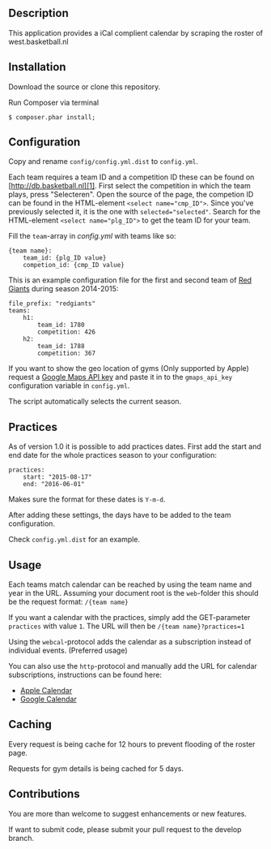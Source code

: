 Description
------------

This application provides a iCal complient calendar by scraping the roster of west.basketball.nl

Installation
------------

Download the source or clone this repository.

Run Composer via terminal

    $ composer.phar install;

Configuration
------------

Copy and rename `config/config.yml.dist` to `config.yml`.

Each team requires a team ID and a competition ID these can be found on [http://db.basketball.nl][1]. First select the competition in which the team plays, press "Selecteren". Open the source of the page, the competion ID can be found in the HTML-element `<select name="cmp_ID">`. Since you've previously selected it, it is the one with `selected="selected"`. Search for the HTML-element `<select name="plg_ID">` to get the team ID for your team.

Fill the `team`-array in *config.yml* with teams like so:

    {team name}:
        team_id: {plg_ID value}
        competion_id: {cmp_ID value}

This is an example configuration file for the first and second team of [Red Giants][2] during season 2014-2015:

    file_prefix: "redgiants"
    teams:
        h1:
            team_id: 1780
            competition: 426
        h2:
            team_id: 1788
            competition: 367

If you want to show the geo location of gyms (Only supported by Apple) request a [Google Maps API key][5] and paste it in to the `gmaps_api_key` configuration variable in `config.yml`.

The script automatically selects the current season.

Practices
------------

As of version 1.0 it is possible to add practices dates. First add the start and end date for the whole practices season to your configuration:

    practices:
        start: "2015-08-17"
        end: "2016-06-01"

Makes sure the format for these dates is `Y-m-d`.

After adding these settings, the days have to be added to the team configuration. 

Check `config.yml.dist` for an example.

Usage
------------

Each teams match calendar can be reached by using the team name and year in the URL. Assuming your document root is the `web`-folder this should be the request format: `/{team name}`

If you want a calendar with the practices, simply add the GET-parameter `practices` with value `1`. The URL will then be `/{team name}?practices=1`

Using the `webcal`-protocol adds the calendar as a subscription instead of individual events. (Preferred usage)

You can also use the `http`-protocol and manually add the URL for calendar subscriptions, instructions can be found here:

- [Apple Calendar][3]
- [Google Calendar][4]

Caching
------------

Every request is being cache for 12 hours to prevent flooding of the roster page.

Requests for gym details is being cached for 5 days.

Contributions
------------

You are more than welcome to suggest enhancements or new features.

If want to submit code, please submit your pull request to the develop branch.

[1]: http://db.basketball.nl/db/wedstrijd/uitslag.pl?
[2]: http://www.redgiants.nl
[3]: http://support.apple.com/kb/PH11523
[4]: https://support.google.com/calendar/answer/37100?hl=en
[5]: https://developers.google.com/maps/documentation/geocoding/?hl=en#api_key
